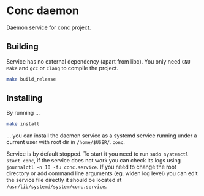 # Conc daemon

Daemon service for conc project.

## Building

Service has no external dependency (apart from libc). You only need `GNU Make` and `gcc` or `clang` to compile the project.

```sh
make build_release
```

## Installing

By running ...

```sh
make install
```

... you can install the daemon service as a systemd service running under a current user with root dir in `/home/$USER/.conc`.

Service is by default stopped. To start it you need to run `sudo systemctl start conc`, if the service does not work you can check its logs using `journalctl -n 10 -fu conc.service`. If you need to change the root directory or add command line arguments (eg. widen log level) you can edit the service file directly it should be located at `/usr/lib/systemd/system/conc.service`.

